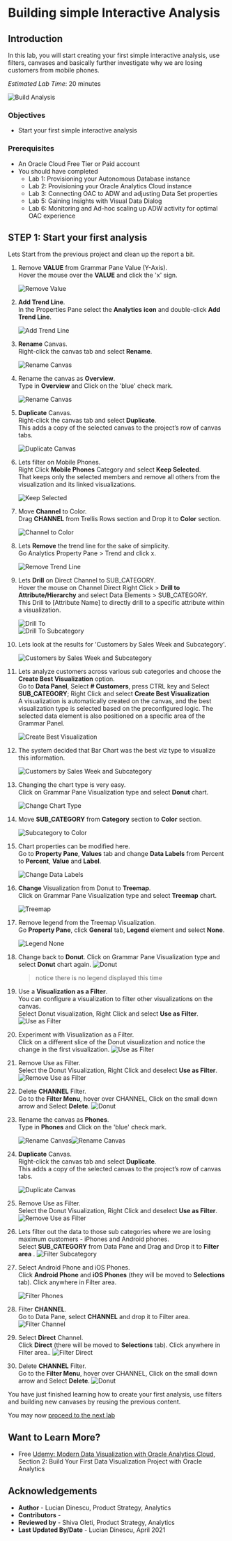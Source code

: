 # Building simple Interactive Analysis

## Introduction

In this lab, you will start creating your first simple interactive analysis, use filters, canvases and basically further investigate why we are losing customers from mobile phones.

_Estimated Lab Time_: 20 minutes

![Build Analysis](../build-analysis/images/build-analysis.png)

### Objectives

- Start your first simple interactive analysis

### Prerequisites

* An Oracle Cloud Free Tier or Paid account
* You should have completed  
    * Lab 1: Provisioning your Autonomous Database instance
    * Lab 2: Provisioning your Oracle Analytics Cloud instance
    * Lab 3: Connecting OAC to ADW and adjusting Data Set properties
    * Lab 5: Gaining Insights with Visual Data Dialog
    * Lab 6: Monitoring and Ad-hoc scaling up ADW activity for optimal OAC experience

## **STEP 1**: Start your first analysis

Lets Start from the previous project and clean up the report a bit.

1.  Remove **VALUE** from Grammar Pane Value (Y-Axis).  
Hover the mouse over the **VALUE** and click the 'x' sign.

    ![Remove Value](../build-analysis/images/remove-valuesmall.png)

2.  **Add Trend Line**.  
In the Properties Pane select the **Analytics** **icon** and double-click **Add Trend Line**.

    ![Add Trend Line](../build-analysis/images/add-trendlinesmall.png)

3.  **Rename** Canvas.  
Right-click the canvas tab and select  **Rename**.

    ![Rename Canvas](../build-analysis/images/rename-canvassmall.png)

4.  Rename the canvas as **Overview**.  
Type in **Overview** and Click on the 'blue' check mark.

    ![Rename Canvas](../build-analysis/images/canvas-overview.png)

5.  **Duplicate** Canvas.  
Right-click the canvas tab and select  **Duplicate**.  
This adds a copy of the selected canvas to the project’s row of canvas tabs.

    ![Duplicate Canvas](../build-analysis/images/duplicate-canvassmall.png)

6.  Lets filter on Mobile Phones.   
Right Click **Mobile Phones** Category and select **Keep Selected**.  
That keeps only the selected members and remove all others from the visualization and its linked visualizations.

    ![Keep Selected](../build-analysis/images/keepselected-mobilephone.png)

7.  Move **Channel** to Color.  
Drag **CHANNEL** from Trellis Rows section and Drop it to **Color** section.

    ![Channel to Color](../build-analysis/images/channeltocolorsmall.png)

8.  Lets **Remove** the trend line for the sake of simplicity.  
Go Analytics Property Pane > Trend and click x.

    ![Remove Trend Line](../build-analysis/images/remove-trend.png)

9.  Lets **Drill** on Direct Channel to SUB\_CATEGORY.  
Hover the mouse on Channel Direct
Right Click > **Drill to Attribute/Hierarchy** and select Data Elements > SUB\_CATEGORY.  
This Drill to [Attribute Name] to directly drill to a specific attribute within a visualization.

    ![Drill To](../build-analysis/images/channeldirect-drillto.png)  
    ![Drill To Subcategory](../build-analysis/images/channeldirect-drilltosubcategorysmall.png)

10.  Lets look at the results for 'Customers by Sales Week and Subcategory'.

     ![Customers by Sales Week and Subcategory](../build-analysis/images/channeldirect-drilltosubcategoryimg.png)

11.  Lets analyze customers across various sub categories and choose the **Create Best Visualization** option.  
Go to **Data Panel**,  Select **# Customers**, press CTRL key and Select  **SUB\_CATEGORY**; Right Click and select **Create Best Visualization**  
A visualization is automatically created on the canvas, and the best visualization type is selected based on the preconfigured logic. The selected data element is also positioned on a specific area of the Grammar Panel.

     ![Create Best Visualization](../build-analysis/images/createbestviz-customerssubcategory.png)

12.  The system decided that Bar Chart was the best viz type to visualize this information.

     ![Customers by Sales Week and Subcategory](../build-analysis/images/createbestviz-customerssubcategory2.png)

13.  Changing the chart type is very easy.  
Click on Grammar Pane Visualization type  and select **Donut** chart.

     ![Change Chart Type](../build-analysis/images/customerssubcategory-donut.png)

14.  Move **SUB_CATEGORY** from **Category** section to **Color** section.

     ![Subcategory to Color](../build-analysis/images/customerssubcategory-donut2.png)

15. Chart properties can be modified here.  
Go to **Property Pane**, **Values** tab and change **Data Labels** from Percent to **Percent**, **Value** and **Label**.

     ![Change Data Labels](../build-analysis/images/customerssubcategory-donut3.png)

16.  **Change** Visualization from Donut to **Treemap**.  
Click on Grammar Pane Visualization type  and select **Treemap** chart.

     ![Treemap](../build-analysis/images/customerssubcategory-treemap.png)

17.  Remove legend from the Treemap Visualization.  
Go **Property Pane**, click **General** tab, **Legend** element and select **None**.

     ![Legend None](../build-analysis/images/change-legendtonone.png)

18.  Change back to **Donut**.
Click on Grammar Pane Visualization type  and select **Donut** chart again.
     ![Donut](../build-analysis/images/customerssubcategory-donut4.png)  
     > notice there is no legend displayed this time

19. Use a **Visualization** **as a Filter**.  
You can configure a visualization to filter other visualizations on the canvas.  
Select Donut visualization, Right Click and select **Use as Filter**.
     ![Use as Filter](../build-analysis/images/customerssubcategory-donut-useasfilter.png)

20. Experiment with Visualization as a Filter.  
Click on a different slice of the Donut visualization and notice the change in the first visualization.
     ![Use as Filter](../build-analysis/images/customerssubcategory-donut-useasfilter2.png)

21. Remove Use as Filter.  
Select the Donut Visualization, Right Click and deselect **Use as Filter**.
     ![Remove Use as Filter](../build-analysis/images/remove-useasfilter.png)

22. Delete **CHANNEL** Filter.  
Go to the **Filter Menu**, hover over CHANNEL, Click on the small down arrow and Select **Delete**.
     ![Donut](../build-analysis/images/remove-channelfilter.png)

23.  Rename the canvas as **Phones**.  
Type in **Phones** and Click on the 'blue' check mark.

     ![Rename Canvas](../build-analysis/images/rename-canvasphones.png)![Rename Canvas](../build-analysis/images/rename-canvasphones2.png)

24.  **Duplicate** Canvas.  
Right-click the canvas tab and select  **Duplicate**.  
This adds a copy of the selected canvas to the project’s row of canvas tabs.

     ![Duplicate Canvas](../build-analysis/images/duplicate-canvassmall.png)

25. Remove Use as Filter.  
Select the Donut Visualization, Right Click and deselect **Use as Filter**.
     ![Remove Use as Filter](../build-analysis/images/remove-useasfilter.png)

26. Lets filter out the data to those sub categories where we are losing maximum customers - iPhones and Android phones.  
Select **SUB_CATEGORY** from Data Pane and Drag and Drop it to **Filter area** .
     ![Filter Subcategory](../build-analysis/images/filter-subcategory.png)

27. Select Android Phone and iOS Phones.  
Click **Android Phone** and **iOS Phones** (they will be moved to **Selections** tab). Click anywhere in Filter area.

     ![Filter Phones](../build-analysis/images/filter-subcategoryandroidios.png)

28. Filter **CHANNEL**.  
Go to Data Pane, select **CHANNEL** and drop it to Filter area.
     ![Filter Channel](../build-analysis/images/filter-channel.png)

29. Select **Direct** Channel.  
Click **Direct** (there will be moved to **Selections** tab). Click anywhere in Filter area..
     ![Filter Direct](../build-analysis/images/filter-channeldirect.png)

30. Delete **CHANNEL** Filter.  
Go to the **Filter Menu**, hover over CHANNEL, Click on the small down arrow and Select **Delete**.
     ![Donut](../build-analysis/images/remove-channelfilter.png)


You have just finished learning how to create your first analysis, use filters and building new canvases by reusing the previous content.

You may now [proceed to the next lab](#next)

## Want to Learn More?

* Free [Udemy: Modern Data Visualization with Oracle Analytics Cloud](https://www.udemy.com/augmented-analytics/), Section 2: Build Your First Data Visualization Project with Oracle Analytics

## **Acknowledgements**

- **Author** - Lucian Dinescu, Product Strategy, Analytics
- **Contributors** -
- **Reviewed by** - Shiva Oleti, Product Strategy, Analytics
- **Last Updated By/Date** - Lucian Dinescu, April 2021